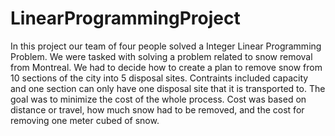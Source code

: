 # LinearProgrammingProject
In this project our team of four people solved a Integer Linear Programming Problem. We were tasked with solving a problem related to snow removal from Montreal. We had to decide how to create a plan to remove snow from 10 sections of the city into 5 disposal sites. Contraints included capacity and one section can only have one disposal site that it is transported to. The goal was to minimize the cost of the whole process. Cost was based on distance or travel, how much snow had to be removed, and the cost for removing one meter cubed of snow. 
